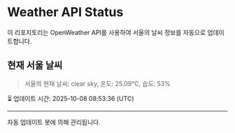 
# Weather API Status

이 리포지토리는 OpenWeather API를 사용하여 서울의 날씨 정보를 자동으로 업데이트합니다.

## 현재 서울 날씨
> 서울의 현재 날씨: clear sky, 온도: 25.09°C, 습도: 53%

⏳ 업데이트 시간: 2025-10-08 08:53:36 (UTC)

---
자동 업데이트 봇에 의해 관리됩니다.

